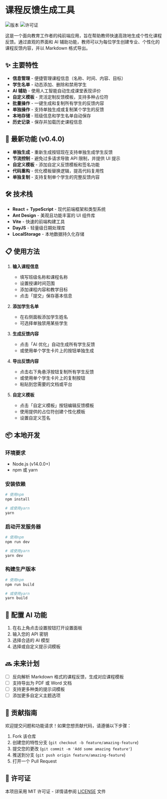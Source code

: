 # 课程反馈生成工具

![版本](https://img.shields.io/badge/版本-0.5.1-blue.svg)
![许可证](https://img.shields.io/badge/许可证-MIT-green.svg)

这是一个面向教育工作者的纯前端应用，旨在帮助教师快速高效地生成个性化课程反馈。通过直观的界面和 AI 辅助功能，教师可以为每位学生创建专业、个性化的课程反馈内容，并以 Markdown 格式导出。

## ✨ 主要特性

-   **信息管理** - 便捷管理课程信息（名称、时间、内容、目标）
-   **学生名单** - 动态添加、删除和禁用学生
-   **AI 辅助** - 使用人工智能自动生成课堂表现评价
-   **自定义模板** - 灵活定制反馈模板，支持多种占位符
-   **批量操作** - 一键生成和复制所有学生的反馈内容
-   **单独操作** - 支持单独生成或复制某个学生的反馈
-   **本地存储** - 班级信息和学生名单自动保存
-   **历史记录** - 保存并加载历史课程信息

## 🚀 最新功能 (v0.4.0)

-   **单独生成** - 重新生成按钮现在支持单独生成学生反馈
-   **节流控制** - 避免过多请求导致 API 限制，并提供 UI 提示
-   **自定义模板** - 添加自定义反馈模板和签名功能
-   **代码重构** - 优化模板替换逻辑，提高代码复用性
-   **单独复制** - 支持复制单个学生的完整反馈内容

## 🛠️ 技术栈

-   **React** + **TypeScript** - 现代前端框架和类型系统
-   **Ant Design** - 美观且功能丰富的 UI 组件库
-   **Vite** - 快速的前端构建工具
-   **DayJS** - 轻量级日期处理库
-   **LocalStorage** - 本地数据持久化存储

## 📋 使用方法

1. **输入课程信息**

    - 填写班级名称和课程名称
    - 设置授课时间范围
    - 添加课程内容和教学目标
    - 点击「提交」保存基本信息

2. **添加学生名单**

    - 在右侧面板添加学生姓名
    - 可选择单独禁用某些学生

3. **生成反馈内容**

    - 点击「AI 优化」自动生成所有学生反馈
    - 或使用单个学生卡片上的按钮单独生成

4. **导出反馈内容**

    - 点击右下角悬浮按钮复制所有学生反馈
    - 或使用单个学生卡片上的复制按钮
    - 粘贴到您需要的文档或平台

5. **自定义模板**
    - 点击「自定义模板」按钮编辑反馈模板
    - 使用提供的占位符创建个性化模板
    - 设置自定义签名

## 📦 本地开发

### 环境要求

-   Node.js (v14.0.0+)
-   npm 或 yarn

### 安装依赖

```bash
# 使用npm
npm install

# 或使用yarn
yarn
```

### 启动开发服务器

```bash
# 使用npm
npm run dev

# 或使用yarn
yarn dev
```

### 构建生产版本

```bash
# 使用npm
npm run build

# 或使用yarn
yarn build
```

## 🔧 配置 AI 功能

1. 在右上角点击设置按钮打开设置面板
2. 输入您的 API 密钥
3. 选择合适的 AI 模型
4. 选择或自定义提示词模板

## 🔜 未来计划

-   [ ] 反向解析 Markdown 格式的课程反馈，生成对应课程模板
-   [ ] 支持导出为 PDF 或 Word 文档
-   [ ] 支持更多种类的提示词模板
-   [ ] 添加更多自定义主题选项

## 📝 贡献指南

欢迎提交问题和功能请求！如果您想贡献代码，请遵循以下步骤：

1. Fork 该仓库
2. 创建您的特性分支 (`git checkout -b feature/amazing-feature`)
3. 提交您的更改 (`git commit -m 'Add some amazing feature'`)
4. 推送到分支 (`git push origin feature/amazing-feature`)
5. 打开一个 Pull Request

## 📄 许可证

本项目采用 MIT 许可证 - 详情请参阅 [LICENSE](LICENSE) 文件
